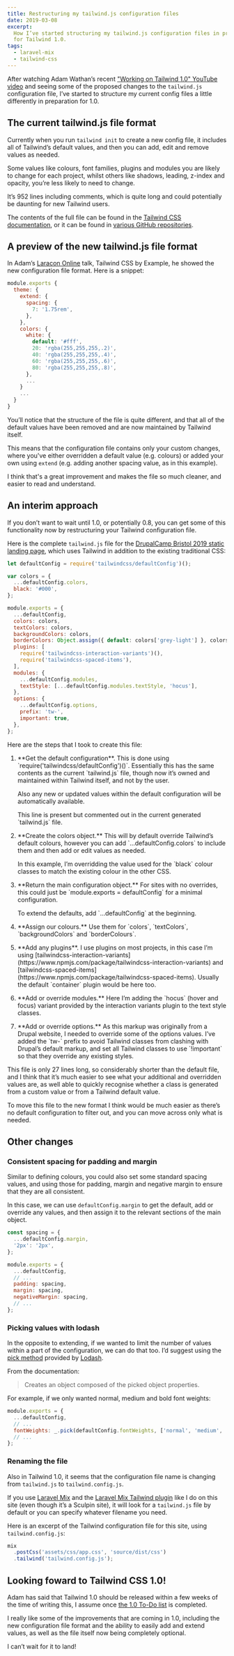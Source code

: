 ```yaml
---
title: Restructuring my tailwind.js configuration files
date: 2019-03-08
excerpt:
  How I’ve started structuring my tailwind.js configuration files in preparation
  for Tailwind 1.0.
tags:
  - laravel-mix
  - tailwind-css
---
```


After watching Adam Wathan’s recent
["Working on Tailwind 1.0" YouTube video](https://www.youtube.com/watch?v=SkTKN38wSEM)
and seeing some of the proposed changes to the `tailwind.js` configuration file,
I’ve started to structure my current config files a little differently in
preparation for 1.0.

## The current tailwind.js file format

Currently when you run `tailwind init` to create a new config file, it includes
all of Tailwind’s default values, and then you can add, edit and remove values
as needed.

Some values like colours, font families, plugins and modules you are likely to
change for each project, whilst others like shadows, leading, z-index and
opacity, you’re less likely to need to change.

It’s 952 lines including comments, which is quite long and could potentially be
daunting for new Tailwind users.

The contents of the full file can be found in the
[Tailwind CSS documentation](https://tailwindcss.com/docs/configuration#default-configuration),
or it can be found in
[various GitHub repositories](https://github.com/tailwindcss/plugin-examples/blob/master/tailwind.js).

## A preview of the new tailwind.js file format

In Adam’s [Laracon Online](https://laracon.net) talk, Tailwind CSS by Example,
he showed the new configuration file format. Here is a snippet:

```js
module.exports {
  theme: {
    extend: {
      spacing: {
        7: '1.75rem',
      },
    },
    colors: {
      white: {
        default: '#fff',
        20: 'rgba(255,255,255,.2)',
        40: 'rgba(255,255,255,.4)',
        60: 'rgba(255,255,255,.6)',
        80: 'rgba(255,255,255,.8)',
      },
      ...
    }
    ...
  }
}
```

You’ll notice that the structure of the file is quite different, and that all of
the default values have been removed and are now maintained by Tailwind itself.

This means that the configuration file contains only your custom changes, where
you've either overridden a default value (e.g. colours) or added your own using
`extend` (e.g. adding another spacing value, as in this example).

I think that's a great improvement and makes the file so much cleaner, and
easier to read and understand.

## An interim approach

If you don’t want to wait until 1.0, or potentially 0.8, you can get some of
this functionality now by restructuring your Tailwind configuration file.

Here is the complete `tailwind.js` file for the
[DrupalCamp Bristol 2019 static landing page](https://dcb-2019-static.netlify.com),
which uses Tailwind in addition to the existing traditional CSS:

```js
let defaultConfig = require('tailwindcss/defaultConfig')();

var colors = {
  ...defaultConfig.colors,
  black: '#000',
};

module.exports = {
  ...defaultConfig,
  colors: colors,
  textColors: colors,
  backgroundColors: colors,
  borderColors: Object.assign({ default: colors['grey-light'] }, colors),
  plugins: [
    require('tailwindcss-interaction-variants')(),
    require('tailwindcss-spaced-items'),
  ],
  modules: {
    ...defaultConfig.modules,
    textStyle: [...defaultConfig.modules.textStyle, 'hocus'],
  },
  options: {
    ...defaultConfig.options,
    prefix: 'tw-',
    important: true,
  },
};
```

Here are the steps that I took to create this file:

<ol class="spaced-y-6">
  <li>
    <p markdown="1">**Get the default configuration**. This is done using `require('tailwindcss/defaultConfig')()`. Essentially this has the same contents as the current `tailwind.js` file, though now it’s owned and maintained within Tailwind itself, and not by the user.</p>
    <p>Also any new or updated values within the default configuration will be automatically available.</p>
    <p markdown="1">This line is present but commented out in the current generated `tailwind.js` file.</p>
  </li>

  <li>
    <p markdown="1">**Create the colors object.** This will by default override Tailwind’s default colours, however you can add `...defaultConfig.colors` to include them and then add or edit values as needed.</p>
    <p markdown="1">In this example, I’m overridding the value used for the `black` colour classes to match the existing colour in the other CSS.</p>
  </li>

  <li>
    <p markdown="1">**Return the main configuration object.** For sites with no overrides, this could just be `module.exports = defaultConfig` for a minimal configuration.</p>
    <p markdown="1">To extend the defaults, add `...defaultConfig` at the beginning.</p>
  </li>

  <li>
    <p markdown="1">**Assign our colours.** Use them for `colors`, `textColors`, `backgroundColors` and `borderColours`.</p>
  </li>

  <li>
    <p markdown="1">**Add any plugins**. I use plugins on most projects, in this case I’m using [tailwindcss-interaction-variants](https://www.npmjs.com/package/tailwindcss-interaction-variants) and [tailwindcss-spaced-items](https://www.npmjs.com/package/tailwindcss-spaced-items). Usually the default `container` plugin would be here too.</p>
  </li>

  <li>
    <p markdown="1">**Add or override modules.** Here I’m adding the `hocus` (hover and focus) variant provided by the interaction variants plugin to the text style classes.</p>
  </li>

  <li>
    <p markdown="1">**Add or override options.** As this markup was originally from a Drupal website, I needed to override some of the options values. I’ve added the `tw-` prefix to avoid Tailwind classes from clashing with Drupal’s default markup, and set all Tailwind classes to use `!important` so that they override any existing styles.</p>
  </li>
</ol>

This file is only 27 lines long, so considerably shorter than the default file,
and I think that it’s much easier to see what your additional and overridden
values are, as well able to quickly recognise whether a class is generated from
a custom value or from a Tailwind default value.

To move this file to the new format I think would be much easier as there’s no
default configuration to filter out, and you can move across only what is
needed.

## Other changes

### Consistent spacing for padding and margin

Similar to defining colours, you could also set some standard spacing values,
and using those for padding, margin and negative margin to ensure that they are
all consistent.

In this case, we can use `defaultConfig.margin` to get the default, add or
override any values, and then assign it to the relevant sections of the main
object.

```js
const spacing = {
  ...defaultConfig.margin,
  '2px': '2px',
};

module.exports = {
  ...defaultConfig,
  // ...
  padding: spacing,
  margin: spacing,
  negativeMargin: spacing,
  // ...
};
```

### Picking values with lodash

In the opposite to extending, if we wanted to limit the number of values within
a part of the configuration, we can do that too. I’d suggest using the
[pick method](https://lodash.com/docs/4.17.11#pick) provided by
[Lodash](https://lodash.com).

From the documentation:

> Creates an object composed of the picked object properties.

For example, if we only wanted normal, medium and bold font weights:

```js
module.exports = {
  ...defaultConfig,
  // ...
  fontWeights: _.pick(defaultConfig.fontWeights, ['normal', 'medium', 'bold']),
  // ...
};
```

### Renaming the file

Also in Tailwind 1.0, it seems that the configuration file name is changing from
`tailwind.js` to `tailwind.config.js`.

If you use [Laravel Mix](https://laravel-mix.com) and the
[Laravel Mix Tailwind plugin](https://github.com/JeffreyWay/laravel-mix-tailwind)
like I do on this site (even though it’s a Sculpin site), it will look for a
`tailwind.js` file by default or you can specify whatever filename you need.

Here is an excerpt of the Tailwind configuration file for this site, using
`tailwind.config.js`:

```js
mix
  .postCss('assets/css/app.css', 'source/dist/css')
  .tailwind('tailwind.config.js');
```

## Looking foward to Tailwind CSS 1.0!

Adam has said that Tailwind 1.0 should be released within a few weeks of the
time of writing this, I assume once
[the 1.0 To-Do list](https://github.com/tailwindcss/tailwindcss/issues/692) is
completed.

I really like some of the improvements that are coming in 1.0, including the new
configuration file format and the ability to easily add and extend values, as
well as the file itself now being completely optional.

I can’t wait for it to land!
